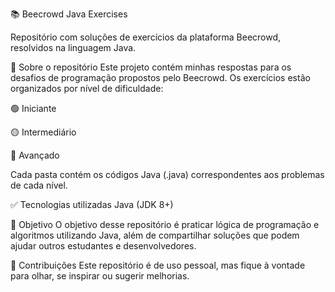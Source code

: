 📚 Beecrowd Java Exercises

Repositório com soluções de exercícios da plataforma Beecrowd, resolvidos na linguagem Java.

🚀 Sobre o repositório
Este projeto contém minhas respostas para os desafios de programação propostos pelo Beecrowd. Os exercícios estão organizados por nível de dificuldade:

🟢 Iniciante

🟡 Intermediário

🔴 Avançado

Cada pasta contém os códigos Java (.java) correspondentes aos problemas de cada nível.

✅ Tecnologias utilizadas
Java (JDK 8+)

📌 Objetivo
O objetivo desse repositório é praticar lógica de programação e algoritmos utilizando Java, além de compartilhar soluções que podem ajudar outros estudantes e desenvolvedores.

🤝 Contribuições
Este repositório é de uso pessoal, mas fique à vontade para olhar, se inspirar ou sugerir melhorias.
